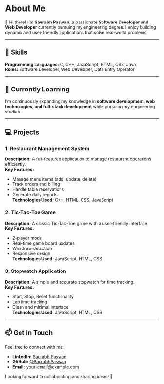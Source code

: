 
# About Me

👋 Hi there! I’m **Saurabh Paswan**, a passionate **Software Developer and Web Developer** currently pursuing my engineering degree. I enjoy building dynamic and user-friendly applications that solve real-world problems.

---

## 🚀 Skills

**Programming Languages:** C, C++, JavaScript, HTML, CSS, Java  
**Roles:** Software Developer, Web Developer, Data Entry Operator  

---

## 🌱 Currently Learning

I’m continuously expanding my knowledge in **software development, web technologies, and full-stack development** while pursuing my engineering studies.

---

## 💻 Projects

### 1. Restaurant Management System
**Description:** A full-featured application to manage restaurant operations efficiently.  
**Key Features:**  
- Manage menu items (add, update, delete)  
- Track orders and billing  
- Handle table reservations  
- Generate daily reports  
**Technologies Used:** C++, HTML, CSS, JavaScript  

### 2. Tic-Tac-Toe Game
**Description:** A classic Tic-Tac-Toe game with a user-friendly interface.  
**Key Features:**  
- 2-player mode  
- Real-time game board updates  
- Win/draw detection  
- Responsive design  
**Technologies Used:** JavaScript, HTML, CSS  

### 3. Stopwatch Application
**Description:** A simple and accurate stopwatch for time tracking.  
**Key Features:**  
- Start, Stop, Reset functionality  
- Lap time tracking  
- Clean and minimal interface  
**Technologies Used:** JavaScript, HTML, CSS  

---

## 📫 Get in Touch

Feel free to connect with me:  

- **LinkedIn:** [Saurabh Paswan](https://www.linkedin.com/in/saurabhpaswan)  
- **GitHub:** [@SaurabhPaswan](https://github.com/SaurabhPaswan)  
- **Email:** your-email@example.com  

Looking forward to collaborating and sharing ideas! 🚀
